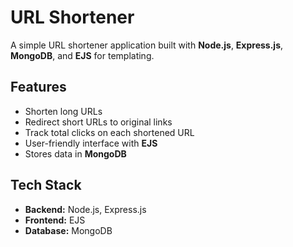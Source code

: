 # URL Shortener

A simple URL shortener application built with **Node.js**, **Express.js**, **MongoDB**, and **EJS** for templating.

## Features

- Shorten long URLs
- Redirect short URLs to original links
- Track total clicks on each shortened URL
- User-friendly interface with **EJS**
- Stores data in **MongoDB**

## Tech Stack

- **Backend:** Node.js, Express.js
- **Frontend:** EJS
- **Database:** MongoDB
